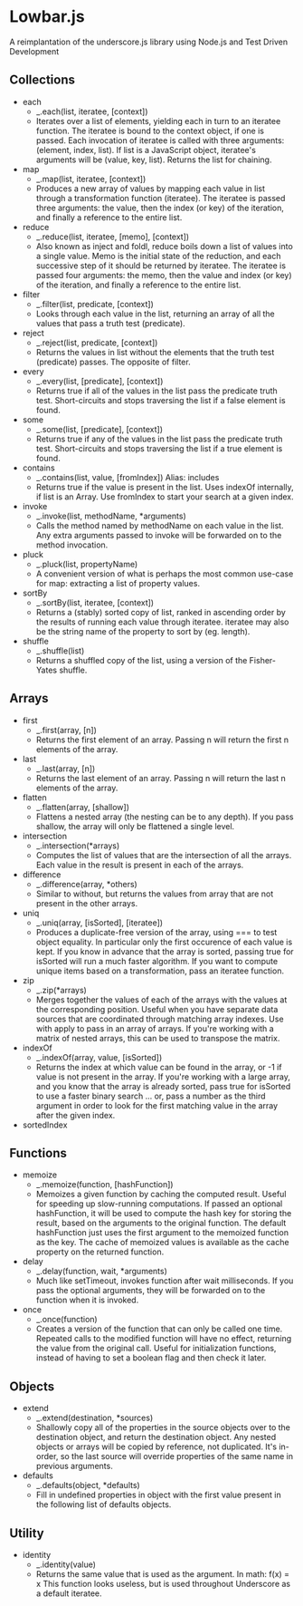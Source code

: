 # Lowbar.js

A reimplantation of the underscore.js library using Node.js and Test Driven Development

## Collections
* each
    - _.each(list, iteratee, [context])
    - Iterates over a list of elements, yielding each in turn to an iteratee function. The iteratee is bound to the context object, if one is passed. Each invocation of iteratee is called with three arguments: (element, index, list). If list is a JavaScript object, iteratee's arguments will be (value, key, list). Returns the list for chaining.
* map
    - _.map(list, iteratee, [context]) 
    - Produces a new array of values by mapping each value in list through a transformation function (iteratee). The iteratee is passed three arguments: the value, then the index (or key) of the iteration, and finally a reference to the entire list.
* reduce
    - _.reduce(list, iteratee, [memo], [context])
    - Also known as inject and foldl, reduce boils down a list of values into a single value. Memo is the initial state of the reduction, and each successive step of it should be returned by iteratee. The iteratee is passed four arguments: the memo, then the value and index (or key) of the iteration, and finally a reference to the entire list.
* filter
    - _.filter(list, predicate, [context])
    - Looks through each value in the list, returning an array of all the values that pass a truth test (predicate).
* reject
    - _.reject(list, predicate, [context]) 
    - Returns the values in list without the elements that the truth test (predicate) passes. The opposite of filter.
* every
    - _.every(list, [predicate], [context]) 
    - Returns true if all of the values in the list pass the predicate truth test. Short-circuits and stops traversing the list if a false element is found.
* some
    - _.some(list, [predicate], [context]) 
    - Returns true if any of the values in the list pass the predicate truth test. Short-circuits and stops traversing the list if a true element is found.
* contains
    - _.contains(list, value, [fromIndex]) Alias: includes 
    - Returns true if the value is present in the list. Uses indexOf internally, if list is an Array. Use fromIndex to start your search at a given index.
* invoke
    - _.invoke(list, methodName, *arguments) 
    - Calls the method named by methodName on each value in the list. Any extra arguments passed to invoke will be forwarded on to the method invocation.
* pluck
    - _.pluck(list, propertyName) 
    - A convenient version of what is perhaps the most common use-case for map: extracting a list of property values.
* sortBy
    - _.sortBy(list, iteratee, [context]) 
    - Returns a (stably) sorted copy of list, ranked in ascending order by the results of running each value through iteratee. iteratee may also be the string name of the property to sort by (eg. length).
* shuffle
    - _.shuffle(list) 
    - Returns a shuffled copy of the list, using a version of the Fisher-Yates shuffle.

## Arrays
* first
    - _.first(array, [n])
    - Returns the first element of an array. Passing n will return the first n elements of the array. 
* last
    - _.last(array, [n]) 
    - Returns the last element of an array. Passing n will return the last n elements of the array.
* flatten
    - _.flatten(array, [shallow]) 
    - Flattens a nested array (the nesting can be to any depth). If you pass shallow, the array will only be flattened a single level.
* intersection
    - _.intersection(*arrays) 
    - Computes the list of values that are the intersection of all the arrays. Each value in the result is present in each of the arrays.
* difference
    - _.difference(array, *others) 
    - Similar to without, but returns the values from array that are not present in the other arrays.
* uniq
    - _.uniq(array, [isSorted], [iteratee]) 
    - Produces a duplicate-free version of the array, using === to test object equality. In particular only the first occurence of each value is kept. If you know in advance that the array is sorted, passing true for isSorted will run a much faster algorithm. If you want to compute unique items based on a transformation, pass an iteratee function.
* zip
    - _.zip(*arrays) 
    - Merges together the values of each of the arrays with the values at the corresponding position. Useful when you have separate data sources that are coordinated through matching array indexes. Use with apply to pass in an array of arrays. If you're working with a matrix of nested arrays, this can be used to transpose the matrix.
* indexOf
    - _.indexOf(array, value, [isSorted]) 
    - Returns the index at which value can be found in the array, or -1 if value is not present in the array. If you're working with a large array, and you know that the array is already sorted, pass true for isSorted to use a faster binary search ... or, pass a number as the third argument in order to look for the first matching value in the array after the given index. 
* sortedIndex

## Functions
* memoize
    - _.memoize(function, [hashFunction]) 
    - Memoizes a given function by caching the computed result. Useful for speeding up slow-running computations. If passed an optional hashFunction, it will be used to compute the hash key for storing the result, based on the arguments to the original function. The default hashFunction just uses the first argument to the memoized function as the key. The cache of memoized values is available as the cache property on the returned function.
* delay
    - _.delay(function, wait, *arguments) 
    - Much like setTimeout, invokes function after wait milliseconds. If you pass the optional arguments, they will be forwarded on to the function when it is invoked.
* once
    - _.once(function) 
    - Creates a version of the function that can only be called one time. Repeated calls to the modified function will have no effect, returning the value from the original call. Useful for initialization functions, instead of having to set a boolean flag and then check it later.

## Objects
* extend
    - _.extend(destination, *sources) 
    - Shallowly copy all of the properties in the source objects over to the destination object, and return the destination object. Any nested objects or arrays will be copied by reference, not duplicated. It's in-order, so the last source will override properties of the same name in previous arguments.
* defaults
    - _.defaults(object, *defaults) 
    - Fill in undefined properties in object with the first value present in the following list of defaults objects.

## Utility
* identity
    - _.identity(value) 
    - Returns the same value that is used as the argument. In math: f(x) = x This function looks useless, but is used throughout Underscore as a default iteratee.